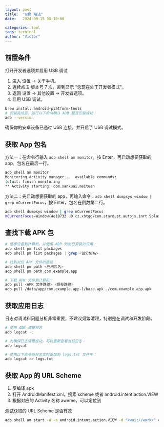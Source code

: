 ```yaml
---
layout: post
title:  "adb 用法"
date:   2024-09-15 08:10:00

categories: tool
tags: terminal
author: "Victor"
---
```


## 前置条件

打开开发者选项并启用 USB 调试

1. 进入 设置 -> 关于手机。
2. 连续点击 版本号 7 次，直到显示 "您现在处于开发者模式"。
3. 返回 设置 -> 其他设置 -> 开发者选项。
4. 启用 USB 调试。

```bash
brew install android-platform-tools
# 安装完成后，运行以下命令确认 ADB 是否安装成功：
adb --version
```

确保你的安卓设备已通过 USB 连接，并开启了 USB 调试模式。

## 获取 App 包名

方法一：在命令行输入 `adb shell am monitor`，按 Enter，再启动想要获取的 app，包名在最后一行。

```bash
adb shell am monitor
Monitoring activity manager...  available commands:
(q)uit: finish monitoring
** Activity starting: com.sankuai.meituan
```

方法二：先启动想要获取的 app，再输入命令：`adb shell dumpsys window | grep mCurrentFocus`，按 Enter，包名在倒数第二行。

```bash
adb shell dumpsys window | grep mCurrentFocus
mCurrentFocus=Window{4e18732 u0 cz.xbtgg/com.stardust.autojs.inrt.SplashActivity}
```


## 查找下载 APK 包

```bash
# 连接设备到计算机，并使用 ADB 列出已安装的应用：
adb shell pm list packages
adb shell pm list packages | grep <部分包名>

# 找到对应 APK 文件的路径：
adb shell pm path <应用包名>
adb shell pm path com.example.app

# 下载 APK 文件到计算机：
adb pull <APK 文件路径> <保存路径>
adb pull /data/app/com.example.app-1/base.apk ./com.example.app.apk
```

## 获取应用日志

日志对调试和问题分析非常重要，不建议频繁清理，特别是在调试和开发阶段。

```bash
# 使用 ADB 清理日志
adb logcat -c

# 为确保日志清理成功，可以重新查看当前日志：
adb logcat

# 使用以下命令将日志实时追加到 logs.txt 文件中：
adb logcat >> logs.txt
```

## 获取 App 的 URL Scheme

1. 反编译 apk
2. 打开 AndroidManifest.xml，搜索 scheme 或者 android.intent.action.VIEW
3. 根据对应的 Activity 名称 aweme，可以定位到

测试获取的 URL Scheme 是否有效

```bash
adb shell am start -W -a android.intent.action.VIEW -d "kwai://work/" com.smile.gifmaker
```

